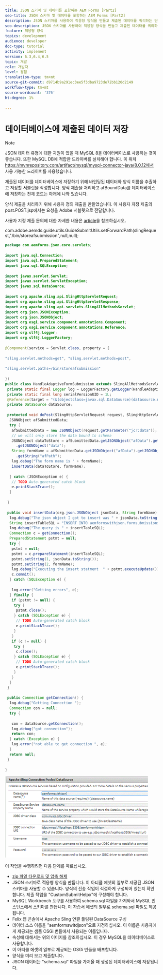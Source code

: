 ```yaml
---
title: JSON 스키마 및 데이터를 포함하는 AEM Forms [Part2]
seo-title: JSON 스키마 및 데이터를 포함하는 AEM Forms [Part2]
description: JSON 스키마를 사용하여 적응형 양식을 만들고 제출된 데이터를 쿼리하는 단계를 단계별로 안내합니다.
seo-description: JSON 스키마를 사용하여 적응형 양식을 만들고 제출된 데이터를 쿼리하는 단계를 단계별로 안내합니다.
feature: 적응형 양식
topics: development
audience: developer
doc-type: tutorial
activity: implement
version: 6.3,6.4,6.5
topic: 개발
role: 개발자
level: 경험
translation-type: tm+mt
source-git-commit: d9714b9a291ec3ee5f3dba9723de72bb120d2149
workflow-type: tm+mt
source-wordcount: '376'
ht-degree: 1%

---
```



# 데이터베이스에 제출된 데이터 저장


>[!NOTE]
>
>JSON 데이터 유형에 대한 지원이 있을 때 MySQL 8을 데이터베이스로 사용하는 것이 좋습니다. 또한 MySQL DB에 적합한 드라이버를 설치해야 합니다. 이 위치 https://mvnrepository.com/artifact/mysql/mysql-connector-java/8.0.12에서 사용 가능한 드라이버를 사용했습니다.

제출된 데이터를 데이터베이스에 저장하기 위해 바인딩된 데이터와 양식 이름을 추출하고 저장할 서블릿을 작성합니다. 양식 제출을 처리하고 afBoundData를 데이터베이스에 저장하는 전체 코드는 아래에 나와 있습니다.

양식 제출을 처리하기 위해 사용자 정의 제출을 만들었습니다. 이 사용자 지정 제출의 post.POST.jsp에서는 요청을 Adobe 서블릿으로 전달합니다.

사용자 지정 제출 문의에 대한 자세한 내용은 [article](https://helpx.adobe.com/experience-manager/kt/forms/using/custom-submit-aem-forms-article.html)을 참조하십시오.

com.adobe.aemds.guide.utils.GuideSubmitUtils.setForwardPath(slingRequest,&quot;/bin/storeafsubmission&quot;,null,null);

```java
package com.aemforms.json.core.servlets;

import java.sql.Connection;
import java.sql.PreparedStatement;
import java.sql.SQLException;

import javax.servlet.Servlet;
import javax.servlet.ServletException;
import javax.sql.DataSource;

import org.apache.sling.api.SlingHttpServletRequest;
import org.apache.sling.api.SlingHttpServletResponse;
import org.apache.sling.api.servlets.SlingAllMethodsServlet;
import org.json.JSONException;
import org.json.JSONObject;
import org.osgi.service.component.annotations.Component;
import org.osgi.service.component.annotations.Reference;
import org.slf4j.Logger;
import org.slf4j.LoggerFactory;

@Component(service = Servlet.class, property = {

"sling.servlet.methods=get", "sling.servlet.methods=post",

"sling.servlet.paths=/bin/storeafsubmission"

})
public class HandleAdaptiveFormSubmission extends SlingAllMethodsServlet {
 private static final Logger log = LoggerFactory.getLogger(HandleAdaptiveFormSubmission.class);
 private static final long serialVersionUID = 1L;
 @Reference(target = "(&(objectclass=javax.sql.DataSource)(datasource.name=aemformswithjson))")
 private DataSource dataSource;

 protected void doPost(SlingHttpServletRequest request, SlingHttpServletResponse response) throws ServletException {
  JSONObject afSubmittedData;
  try {
   afSubmittedData = new JSONObject(request.getParameter("jcr:data"));
   // we will only store the data bound to schema
   JSONObject dataToStore = afSubmittedData.getJSONObject("afData").getJSONObject("afBoundData")
     .getJSONObject("data");
   String formName = afSubmittedData.getJSONObject("afData").getJSONObject("afSubmissionInfo")
     .getString("afPath");
   log.debug("The form name is " + formName);
   insertData(dataToStore, formName);

  } catch (JSONException e) {
   // TODO Auto-generated catch block
   e.printStackTrace();
  }

 }

 public void insertData(org.json.JSONObject jsonData, String formName) {
  log.debug("The json object I got to insert was " + jsonData.toString());
  String insertTableSQL = "INSERT INTO aemformswithjson.formsubmissions(formdata,formname) VALUES(?,?)";
  log.debug("The query is " + insertTableSQL);
  Connection c = getConnection();
  PreparedStatement pstmt = null;
  try {
   pstmt = null;
   pstmt = c.prepareStatement(insertTableSQL);
   pstmt.setString(1, jsonData.toString());
   pstmt.setString(2, formName);
   log.debug("Executing the insert statment  " + pstmt.executeUpdate());
   c.commit();
  } catch (SQLException e) {

   log.error("Getting errors", e);
  } finally {
   if (pstmt != null) {
    try {
     pstmt.close();
    } catch (SQLException e) {
     // TODO Auto-generated catch block
     e.printStackTrace();
    }
   }
   if (c != null) {
    try {
     c.close();
    } catch (SQLException e) {
     // TODO Auto-generated catch block
     e.printStackTrace();
    }
   }
  }
 }

 public Connection getConnection() {
  log.debug("Getting Connection ");
  Connection con = null;
  try {

   con = dataSource.getConnection();
   log.debug("got connection");
   return con;
  } catch (Exception e) {
   log.error("not able to get connection ", e);
  }
  return null;
 }

}
```

![connectionpool](assets/connectionpooled.gif)

이 작업을 수행하려면 다음 단계를 따르십시오.

* [zip 파일 다운로드 및 압축 해제](assets/aemformswithjson.zip)
* JSON 스키마로 적응형 양식을 만듭니다. 이 아티클 에셋의 일부로 제공된 JSON 스키마를 사용할 수 있습니다. 양식의 전송 작업이 적절하게 구성되어 있는지 확인합니다. 제출 작업을 &quot;CustomSubmitHelpx&quot;에 구성해야 합니다.
* MySQL Workbench 도구를 사용하여 schema.sql 파일을 가져와서 MySQL 인스턴스에서 스키마를 만듭니다. 이 자습서 에셋의 일부로 schema.sql 파일도 제공됩니다.
* Felix 웹 콘솔에서 Apache Sling 연결 풀링된 DataSource 구성
* 데이터 소스 이름을 &quot;aemformswitdjson&quot;으로 지정하십시오. 이 이름은 사용자에게 제공되는 샘플 OSGi 번들에서 사용되는 이름입니다.
* 속성에 대해서는 위의 이미지를 참조하십시오. 이 경우 MySQL을 데이터베이스로 사용합니다.
* 이 아티클 에셋의 일부로 제공되는 OSGi 번들을 배포합니다.
* 양식을 미리 보고 제출합니다.
* JSON 데이터는 &quot;schema.sql&quot; 파일을 가져올 때 생성된 데이터베이스에 저장됩니다.
